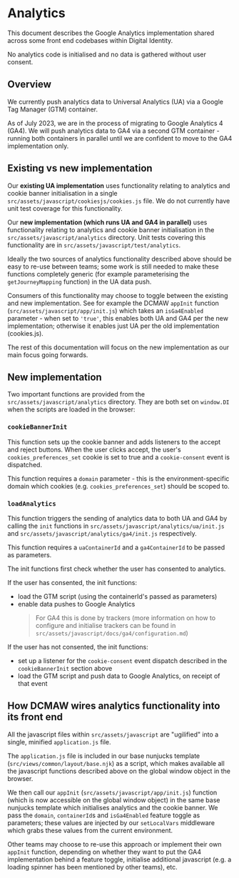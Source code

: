 # Analytics 

This document describes the Google Analytics implementation shared across some front end codebases within Digital 
Identity.

No analytics code is initialised and no data is gathered without user consent.

## Overview

We currently push analytics data to Universal Analytics (UA) via a Google Tag Manager (GTM) container.

As of July 2023, we are in the process of migrating to Google Analytics 4 (GA4). We will push analytics data to 
GA4 via a second GTM container - running both containers in parallel until we are confident to move to the GA4 
implementation only.

## Existing vs new implementation

Our **existing UA implementation** uses functionality relating to analytics and cookie banner initialisation in a single
`src/assets/javascript/cookiesjs/cookies.js` file. We do not currently have unit test coverage for this functionality.

Our **new implementation (which runs UA and GA4 in parallel)** uses functionality relating to analytics and cookie banner 
initialisation in the `src/assets/javascript/analytics` directory. Unit tests covering this functionality are in 
`src/assets/javascript/test/analytics`.

Ideally the two sources of analytics functionality described above should be easy to re-use between teams; some 
work is still needed to make these functions completely generic (for example parameterising the `getJourneyMapping` function) 
in the UA data push. 

Consumers of this functionality may choose to toggle between the existing and new implementation. See for example the 
DCMAW `appInit` function (`src/assets/javascript/app/init.js`) which takes an `isGa4Enabled` parameter - when set to 
`'true'`, this enables both UA and GA4 per the new implementation; otherwise it enables just UA per the old 
implementation (cookies.js).

The rest of this documentation will focus on the new implementation as our main focus going forwards. 

## New implementation

Two important functions are provided from the `src/assets/javascript/analytics` directory. They are both set on `window.DI` 
when the scripts are loaded in the browser:

### `cookieBannerInit`

This function sets up the cookie banner and adds listeners to the accept and reject buttons. When the user clicks 
accept, the user's `cookies_preferences_set` cookie is set to true and a `cookie-consent` event is dispatched. 

This function requires a `domain` parameter - this is the environment-specific domain which cookies (e.g. `cookies_preferences_set`) 
should be scoped to. 

### `loadAnalytics`

This function triggers the sending of analytics data to both UA and GA4 by calling the `init` functions in 
`src/assets/javascript/analytics/ua/init.js` and `src/assets/javascript/analytics/ga4/init.js` respectively. 

This function requires a `uaContainerId` and a `ga4ContainerId` to be passed as parameters. 

The init functions first check whether the user has consented to analytics. 

If the user has consented, the init functions:
- load the GTM script (using the containerId's passed as parameters)
- enable data pushes to Google Analytics
  > For GA4 this is done by trackers (more information on how to configure and initialise trackers can 
    be found in `src/assets/javascript/docs/ga4/configuration.md`)

If the user has not consented, the init functions:
- set up a listener for the `cookie-consent` event dispatch described in the `cookieBannerInit` section above 
- load the GTM script and push data to Google Analytics, on receipt of that event

## How DCMAW wires analytics functionality into its front end

All the javascript files within `src/assets/javascript` are "ugilified" into a single, minified `application.js` file. 

The `application.js` file is included in our base nunjucks template (`src/views/common/layout/base.njk`) as a script, 
which makes available all the javascript functions described above on the global window object in the browser.

We then call our `appInit` (`src/assets/javascript/app/init.js`) function (which is now accessible on the global window 
object) in the same base nunjucks template which initialises analytics and the cookie banner. We pass the `domain`, 
`containerId`s and `isGa4Enabled` feature toggle as parameters; these values are injected by our `setLocalVars` 
middleware which grabs these values from the current environment. 

Other teams may choose to re-use this approach or implement their own `appInit` function, depending on whether they want
to put the GA4 implementation behind a feature toggle, initialise additional javascript (e.g. a loading spinner has been 
mentioned by other teams), etc.